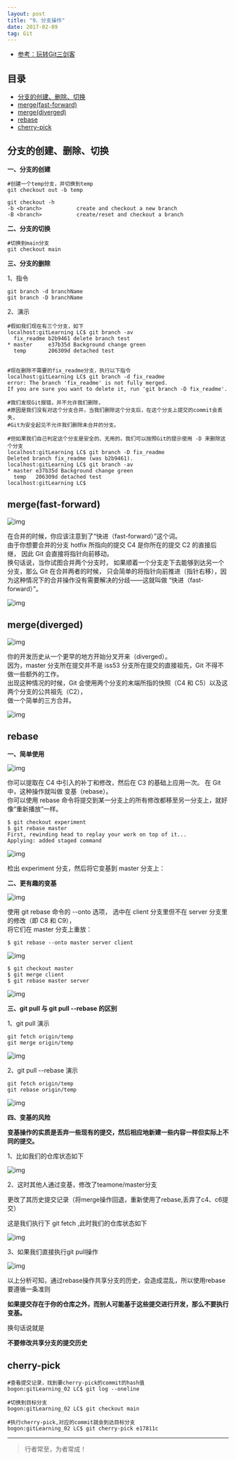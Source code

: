 ```yaml
---
layout: post
title: "9、分支操作"
date: 2017-02-09
tag: Git
---   
```


- [参考：玩转Git三剑客](https://time.geekbang.org/course/intro/100021601)



## 目录
* [分支的创建、删除、切换](#content1)
* [merge(fast-forward)](#content2)
* [merge(diverged)](#content3)
* [rebase](#content4)
* [cherry-pick](#content5)




<!-- ************************************************ -->
## <a id="content1"></a>分支的创建、删除、切换

**一、分支的创建**

```
#创建一个temp分支，并切换到temp
git checkout out -b temp
```

```
git checkout -h
-b <branch>           create and checkout a new branch
-B <branch>           create/reset and checkout a branch
```

**二、分支的切换**

```
#切换到main分支
git checkout main
```


**三、分支的删除**

1、指令

```
git branch -d branchName
git branch -D branchName 
```

2、演示

```
#假如我们现在有三个分支，如下
localhost:gitLearning LC$ git branch -av
  fix_readme b2b9461 delete branch test
* master     e37b35d Background change green
  temp       206309d detached test


#现在删除不需要的fix_readme分支，执行以下指令
localhost:gitLearning LC$ git branch -d fix_readme
error: The branch 'fix_readme' is not fully merged.
If you are sure you want to delete it, run 'git branch -D fix_readme'.

#我们发现Git报错，并不允许我们删除，     
#原因是我们没有对这个分支合并，当我们删除这个分支后，在这个分支上提交的commit会丢失，      
#Git为安全起见不允许我们删除未合并的分支。

#但如果我们自己判定这个分支是安全的、无用的，我们可以按照Git的提示使用 -D 来删除这个分支
localhost:gitLearning LC$ git branch -D fix_readme
Deleted branch fix_readme (was b2b9461).
localhost:gitLearning LC$ git branch -av
* master e37b35d Background change green
  temp   206309d detached test
localhost:gitLearning LC$ 
```



<!-- ************************************************ -->
## <a id="content2"></a>merge(fast-forward)

<img src="/images/Git/git10_1.png" alt="img">

在合并的时候，你应该注意到了“快进（fast-forward）”这个词。       
由于你想要合并的分支 hotfix 所指向的提交 C4 是你所在的提交 C2 的直接后继， 因此 Git 会直接将指针向前移动。          
换句话说，当你试图合并两个分支时， 如果顺着一个分支走下去能够到达另一个分支，那么 Git 在合并两者的时候， 只会简单的将指针向前推进（指针右移），因为这种情况下的合并操作没有需要解决的分歧——这就叫做 “快进（fast-forward）”。

<img src="/images/Git/git10_2.png" alt="img">



<!-- ************************************************ -->
## <a id="content3"></a>merge(diverged)

<img src="/images/Git/git10_3.png" alt="img">

你的开发历史从一个更早的地方开始分叉开来（diverged）。             
因为，master 分支所在提交并不是 iss53 分支所在提交的直接祖先，Git 不得不做一些额外的工作。      
出现这种情况的时候，Git 会使用两个分支的末端所指的快照（C4 和 C5）以及这两个分支的公共祖先（C2），    
做一个简单的三方合并。    

<img src="/images/Git/git10_4.png" alt="img">


<!-- ************************************************ -->
## <a id="content4"></a>rebase

**一、简单使用**

<img src="/images/Git/git10_6.png" alt="img">

你可以提取在 C4 中引入的补丁和修改，然后在 C3 的基础上应用一次。 在 Git 中，这种操作就叫做 变基（rebase）。      
你可以使用 rebase 命令将提交到某一分支上的所有修改都移至另一分支上，就好像“重新播放”一样。     

```
$ git checkout experiment
$ git rebase master
First, rewinding head to replay your work on top of it...
Applying: added staged command
```

<img src="/images/Git/git10_5.png" alt="img">

检出 experiment 分支，然后将它变基到 master 分支上：

**二、更有趣的变基**

<img src="/images/Git/git10_7.png" alt="img">

使用 git rebase 命令的 --onto 选项， 选中在 client 分支里但不在 server 分支里的修改（即 C8 和 C9），     
将它们在 master 分支上重放：     

```
$ git rebase --onto master server client
```

<img src="/images/Git/git10_8.png" alt="img">


```
$ git checkout master
$ git merge client
$ git rebase master server
```

<img src="/images/Git/git10_9.png" alt="img">

**三、git pull 与 git pull --rebase 的区别**

1、git pull 演示

```
git fetch origin/temp
git merge origin/temp
```
<img src="/images/Git/git10_10.png" alt="img">

2、git pull --rebase 演示

```
git fetch origin/temp
git rebase origin/temp
```
<img src="/images/Git/git10_11.png" alt="img">


**四、变基的风险**

<span style="font-weight:bold">变基操作的实质是丢弃一些现有的提交，然后相应地新建一些内容一样但实际上不同的提交。</span>

1、比如我们的仓库状态如下

<img src="/images/Git/git10_12.png" alt="img">

2、这时其他人通过变基，修改了teamone/master分支     

更改了其历史提交记录（将merge操作回退，重新使用了rebase,丢弃了c4、c6提交）     

这是我们执行下 git fetch ,此时我们的仓库状态如下

<img src="/images/Git/git10_13.png" alt="img">

3、如果我们直接执行git pull操作

<img src="/images/Git/git10_14.png" alt="img">


以上分析可知，通过rebase操作共享分支的历史，会造成混乱，所以使用rebase要遵循一条准则

<span style="font-weight:bold">如果提交存在于你的仓库之外，而别人可能基于这些提交进行开发，那么不要执行变基。</span>

换句话说就是

<span style="font-weight:bold">不要修改共享分支的提交历史</span>


<!-- ************************************************ -->
## <a id="content5"></a>cherry-pick

```
#查看提交记录，找到要cherry-pick的commit的hash值
bogon:gitLearning_02 LC$ git log --oneline 

#切换到目标分支
bogon:gitLearning_02 LC$ git checkout main

#执行cherry-pick,对应的commit就会到达目标分支
bogon:gitLearning_02 LC$ git cherry-pick e17811c
```







----------
>  行者常至，为者常成！



